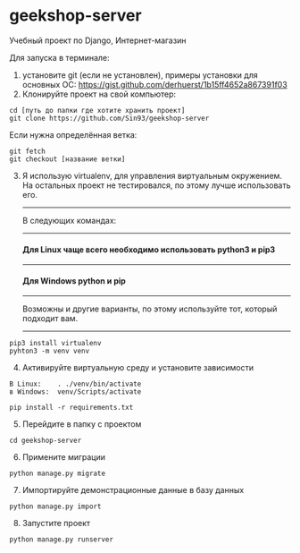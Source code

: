 # geekshop-server
Учебный проект по Django, Интернет-магазин

Для запуска в терминале:
1. установите git (если не установлен), примеры установки для основных ОС:
   <https://gist.github.com/derhuerst/1b15ff4652a867391f03>
2. Клонируйте проект на свой компьютер:
```
cd [путь до папки где хотите хранить проект]
git clone https://github.com/Sin93/geekshop-server
```
   Если нужна определённая ветка:
```
git fetch
git checkout [название ветки]
```
3. Я использую virtualenv, для управления виртуальным окружением. 
   На остальных проект не тестировался, по этому лучше использовать его.
   ***
   В следующих командах:
   ***
   #### Для Linux чаще всего необходимо использовать python3 и pip3
   ***
   #### Для Windows python и pip
   ***
   Возможны и другие варианты, по этому используйте тот, который подходит вам.
   ***
```
pip3 install virtualenv
pyhton3 -m venv venv
```
4. Активируйте виртуальную среду и установите зависимости
```
В Linux:    . ./venv/bin/activate
в Windows:  venv/Scripts/activate

pip install -r requirements.txt
```
5. Перейдите в папку с проектом
```
cd geekshop-server
```
6. Примените миграции
```
python manage.py migrate
```
7. Импортируйте демонстрационные данные в базу данных
```
python manage.py import
```
8. Запустите проект
```
python manage.py runserver
```